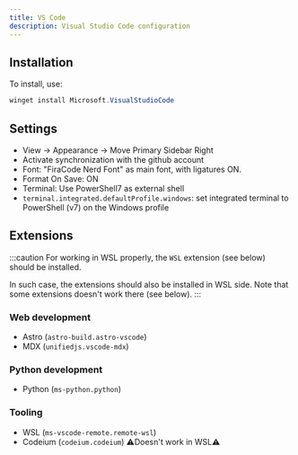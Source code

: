```yaml
---
title: VS Code
description: Visual Studio Code configuration
---
```


## Installation

To install, use:

```powershell
winget install Microsoft.VisualStudioCode
```

## Settings

- View -> Appearance -> Move Primary Sidebar Right
- Activate synchronization with the github account
- Font: "FiraCode Nerd Font" as main font, with ligatures ON.
- Format On Save: ON
- Terminal: Use PowerShell7 as external shell
- `terminal.integrated.defaultProfile.windows`: set integrated terminal to PowerShell (v7) on the Windows profile

## Extensions

:::caution
For working in WSL properly, the `WSL` extension (see below) should be installed.

In such case, the extensions should also be installed in WSL side.
Note that some extensions doesn't work there (see below).
:::

### Web development

- Astro (`astro-build.astro-vscode`)
- MDX (`unifiedjs.vscode-mdx`)

### Python development

- Python (`ms-python.python`)

### Tooling

- WSL (`ms-vscode-remote.remote-wsl`)
- Codeium (`codeium.codeium`) ⚠️Doesn't work in WSL⚠️
